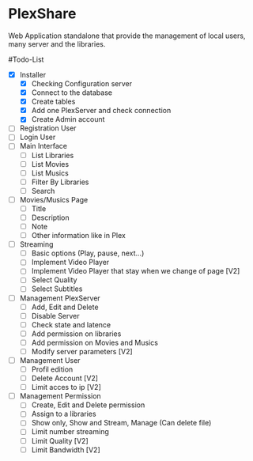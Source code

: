 # PlexShare
Web Application standalone that provide the management of local users, many server and the libraries.

#Todo-List
- [x] Installer
  - [x] Checking Configuration server
  - [x] Connect to the database
  - [x] Create tables
  - [x] Add one PlexServer and check connection
  - [x] Create Admin account
- [ ] Registration User
- [ ] Login User
- [ ] Main Interface
  - [ ] List Libraries
  - [ ] List Movies
  - [ ] List Musics
  - [ ] Filter By Libraries
  - [ ] Search
- [ ] Movies/Musics Page
  - [ ] Title
  - [ ] Description
  - [ ] Note
  - [ ] Other information like in Plex
- [ ] Streaming
  - [ ] Basic options (Play, pause, next...)
  - [ ] Implement Video Player
  - [ ] Implement Video Player that stay when we change of page [V2]
  - [ ] Select Quality
  - [ ] Select Subtitles
- [ ] Management PlexServer
  - [ ] Add, Edit and Delete
  - [ ] Disable Server
  - [ ] Check state and latence
  - [ ] Add permission on libraries
  - [ ] Add permission on Movies and Musics
  - [ ] Modify server parameters [V2]
- [ ] Management User
  - [ ] Profil edition
  - [ ] Delete Account [V2]
  - [ ] Limit acces to ip [V2]
- [ ] Management Permission
  - [ ] Create, Edit and Delete permission
  - [ ] Assign to a libraries
  - [ ] Show only, Show and Stream, Manage (Can delete file)
  - [ ] Limit number streaming
  - [ ] Limit Quality [V2]
  - [ ] Limit Bandwidth [V2]
